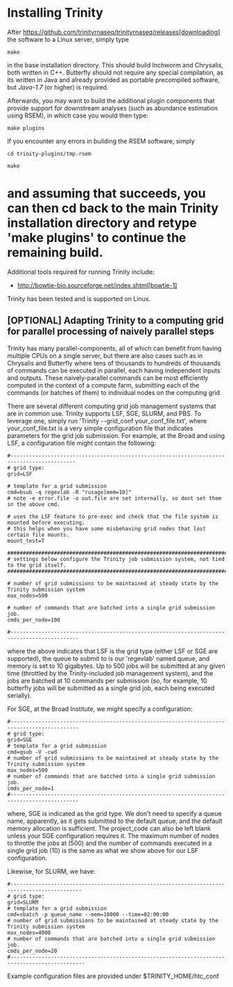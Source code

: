 # Installing Trinity

After https://github.com/trinityrnaseq/trinityrnaseq/releases[downloading] the software to a Linux server, simply type 
   
    make 

in the base installation directory.  This should build Inchworm and Chrysalis, both written in C++.  Butterfly should not require any special compilation, as its written in Java and already provided as portable precompiled software, but *Java-1.7* (or higher) is required.

Afterwards, you may want to build the additional plugin components that provide support for downstream analyses (such as abundance estimation using RSEM), in which case you would then type:

    make plugins


If you encounter any errors in building the RSEM software, simply

    cd trinity-plugins/tmp.rsem
     
    make

and assuming that succeeds, you can then cd back to the main Trinity installation directory and retype 'make plugins' to continue the remaining build.
==================

Additional tools required for running Trinity include:

- http://bowtie-bio.sourceforge.net/index.shtml[bowtie-1]

Trinity has been tested and is supported on Linux.



## [OPTIONAL] Adapting Trinity to a computing grid for parallel processing of naively parallel steps

Trinity has many parallel-components, all of which can benefit from having multiple CPUs on a single server, but there are also cases such as in Chrysalis and Butterfly where tens of thousands to hundreds of thousands of commands can be executed in parallel, each having independent inputs and outputs.  These naively-parallel commands can be most efficiently computed in the context of a compute farm, submitting each of the commands (or batches of them) to individual nodes on the computing grid.  

There are several different computing grid job management systems that are in common use. Trinity supports LSF, SGE, SLURM, and PBS.  To leverage one, simply run 'Trinity --grid_conf your_conf_file.txt', where your_conf_file.txt is a very simple configuration file that indicates parameters for the grid job submission. For example, at the Broad and using LSF, a configuration file might contain the following:


    #-------------------------------------------------------------------------------------------
    # grid type: 
    grid=LSF
       
    # template for a grid submission
    cmd=bsub -q regevlab -R "rusage[mem=10]"
    # note -e error.file -o out.file are set internally, so dont set them in the above cmd. 
     
    # uses the LSF feature to pre-exec and check that the file system is mounted before executing.
    # this helps when you have some misbehaving grid nodes that lost certain file mounts.
    mount_test=T
     
    ##########################################################################################
    # settings below configure the Trinity job submission system, not tied to the grid itself.
    ##########################################################################################
     
    # number of grid submissions to be maintained at steady state by the Trinity submission system 
    max_nodes=500
     
    # number of commands that are batched into a single grid submission job.
    cmds_per_node=100
    
    #--------------------------------------------------------------------------------------------


where the above indicates that LSF is the grid type (either LSF or SGE are supported), the queue to submit to is our 'regevlab' named queue, and memory is set to 10 gigabytes. Up to 500 jobs will be submitted at any given time (throttled by the Trinity-included job management system), and the jobs are batched at 10 commands per submission (so, for example, 10 butterfly jobs will be submitted as a single grid job, each being executed serially).

For SGE, at the Broad Institute, we might specify a configuration:

    #--------------------------------------------------------------------------------------------
    # grid type: 
    grid=SGE
    # template for a grid submission
    cmd=qsub -V -cwd
    # number of grid submissions to be maintained at steady state by the Trinity submission system 
    max_nodes=500
    # number of commands that are batched into a single grid submission job.
    cmds_per_node=1
    #--------------------------------------------------------------------------------------------

where, SGE is indicated as the grid type.  We don't need to specify a queue name, apparently, as it gets submitted to the default queue, and the default memory allocation is sufficient. The project_code can also be left blank unless your SGE configuration requires it.  The maximum number of nodes to throttle the jobs at (500) and the number of commands executed in a single grid job (10) is the same as what we show above for our LSF configuration.

Likewise, for SLURM, we have:

    #---------------------------------------------------------------------------------------------
    # grid type: 
    grid=SLURM
    # template for a grid submission
    cmd=sbatch -p queue_name --mem=10000 --time=02:00:00 
    # number of grid submissions to be maintained at steady state by the Trinity submission system 
    max_nodes=4000
    # number of commands that are batched into a single grid submission job.
    cmds_per_node=20
    #----------------------------------------------------------------------------------------------


Example configuration files are provided under $TRINITY_HOME/htc_conf

